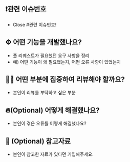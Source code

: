 ## ❗️관련 이슈번호
- Close #관련 이슈번호!

## ⚙️ 어떤 기능을 개발했나요?
- 풀 리퀘스트가 필요했던 요구 사항을 정리
- 예) 어떤 기능이 왜 필요했는지, 어떤 오류 사항이 있었는지

## 🙋🏻 어떤 부분에 집중하여 리뷰해야 할까요?
- 본인이 리뷰를 부탁하고 싶은 부분

## 🔥(Optional) 어떻게 해결했나요?
- 본인이 겪은 오류를 어떻게 해결했나요?

## 📖 (Optional) 참고자료
- 본인이 참고한 자료가 있다면 기입해주세요.
